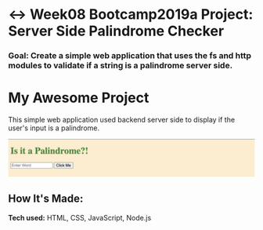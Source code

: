 # ↔️ Week08 Bootcamp2019a Project: Server Side Palindrome Checker

### Goal: Create a simple web application that uses the fs and http modules to validate if a string is a palindrome server side.

# My Awesome Project
This simple web application used backend server side to display if the user's input is a palindrome. 

![alt tag](img/Screenshot%202023-11-06%20at%203.47.35%20AM.png)

## How It's Made:

**Tech used:** HTML, CSS, JavaScript, Node.js

